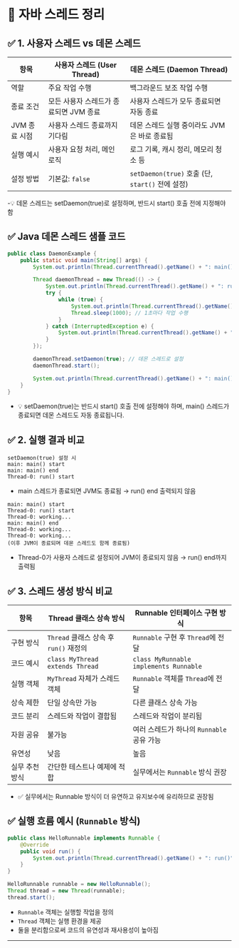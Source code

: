 # 🧠 자바 스레드 정리
## ✅ 1. 사용자 스레드 vs 데몬 스레드

| 항목             | 사용자 스레드 (User Thread)                      | 데몬 스레드 (Daemon Thread)                        |
|------------------|--------------------------------------------------|----------------------------------------------------|
| 역할             | 주요 작업 수행                                    | 백그라운드 보조 작업 수행                          |
| 종료 조건        | 모든 사용자 스레드가 종료되면 JVM 종료            | 사용자 스레드가 모두 종료되면 자동 종료            |
| JVM 종료 시점    | 사용자 스레드 종료까지 기다림                     | 데몬 스레드 실행 중이라도 JVM은 바로 종료됨        |
| 실행 예시        | 사용자 요청 처리, 메인 로직                       | 로그 기록, 캐시 정리, 메모리 청소 등               |
| 설정 방법        | 기본값: `false`                                   | `setDaemon(true)` 호출 (단, `start()` 전에 설정)   |

-💡 데몬 스레드는 setDaemon(true)로 설정하며, 반드시 start() 호출 전에 지정해야 함

## ✅ Java 데몬 스레드 샘플 코드
```java
public class DaemonExample {
    public static void main(String[] args) {
        System.out.println(Thread.currentThread().getName() + ": main() start");

        Thread daemonThread = new Thread(() -> {
            System.out.println(Thread.currentThread().getName() + ": run() start");
            try {
                while (true) {
                    System.out.println(Thread.currentThread().getName() + ": working...");
                    Thread.sleep(1000); // 1초마다 작업 수행
                }
            } catch (InterruptedException e) {
                System.out.println(Thread.currentThread().getName() + ": interrupted");
            }
        });

        daemonThread.setDaemon(true); // 데몬 스레드로 설정
        daemonThread.start();

        System.out.println(Thread.currentThread().getName() + ": main() end");
    }
}
```

- 💡 setDaemon(true)는 반드시 start() 호출 전에 설정해야 하며, main() 스레드가 종료되면 데몬 스레드도 자동 종료됩니다.


## ✅ 2. 실행 결과 비교
```
setDaemon(true) 설정 시
main: main() start  
main: main() end  
Thread-0: run() start  
```

- main 스레드가 종료되면 JVM도 종료됨 → run() end 출력되지 않음
```
main: main() start  
Thread-0: run() start  
Thread-0: working...  
main: main() end  
Thread-0: working...  
Thread-0: working...  
(이후 JVM이 종료되며 데몬 스레드도 함께 종료됨)
```

- Thread-0가 사용자 스레드로 설정되어 JVM이 종료되지 않음 → run() end까지 출력됨

## ✅ 3. 스레드 생성 방식 비교

| 항목               | Thread 클래스 상속 방식             | Runnable 인터페이스 구현 방식         |
|--------------------|-------------------------------------|----------------------------------------|
| 구현 방식          | `Thread` 클래스 상속 후 `run()` 재정의 | `Runnable` 구현 후 `Thread`에 전달     |
| 코드 예시          | `class MyThread extends Thread`     | `class MyRunnable implements Runnable` |
| 실행 객체          | `MyThread` 자체가 스레드 객체        | `Runnable` 객체를 `Thread`에 전달      |
| 상속 제한          | 단일 상속만 가능                     | 다른 클래스 상속 가능                  |
| 코드 분리          | 스레드와 작업이 결합됨               | 스레드와 작업이 분리됨                 |
| 자원 공유          | 불가능                               | 여러 스레드가 하나의 `Runnable` 공유 가능 |
| 유연성             | 낮음                                 | 높음                                   |
| 실무 추천 방식     | 간단한 테스트나 예제에 적합          | 실무에서는 `Runnable` 방식 권장         |

- ✅ 실무에서는 Runnable 방식이 더 유연하고 유지보수에 유리하므로 권장됨


## ✅ 실행 흐름 예시 (`Runnable` 방식)
```java
public class HelloRunnable implements Runnable {
    @Override
    public void run() {
        System.out.println(Thread.currentThread().getName() + ": run()");
    }
}
```
```java
HelloRunnable runnable = new HelloRunnable();
Thread thread = new Thread(runnable);
thread.start();
```
- `Runnable` 객체는 실행할 작업을 정의
- `Thread` 객체는 실행 환경을 제공
- 둘을 분리함으로써 코드의 유연성과 재사용성이 높아짐
---
